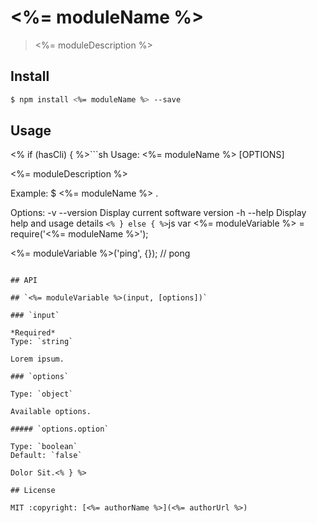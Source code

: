 # <%= moduleName %>

> <%= moduleDescription %>

## Install

```sh
$ npm install <%= moduleName %> --save
```

## Usage

<% if (hasCli) { %>```sh
Usage: <%= moduleName %> [OPTIONS]

  <%= moduleDescription %>

Example:
  $ <%= moduleName %> .

Options:
  -v --version              Display current software version
  -h --help                 Display help and usage details
```<% } else { %>```js
var <%= moduleVariable %> = require('<%= moduleName %>');

<%= moduleVariable %>('ping', {}); // pong
```

## API

## `<%= moduleVariable %>(input, [options])`

### `input`

*Required*
Type: `string`

Lorem ipsum.

### `options`

Type: `object`

Available options.

##### `options.option`

Type: `boolean`
Default: `false`

Dolor Sit.<% } %>

## License

MIT :copyright: [<%= authorName %>](<%= authorUrl %>)

